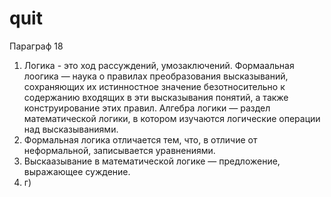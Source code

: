 # quit
Параграф 18
1. Логика - это ход рассуждений, умозаключений. Формаальная лоогика — наука о правилах преобразования высказываний, сохраняющих их истинностное значение безотносительно к содержанию входящих в эти высказывания понятий, а также конструирование этих правил. Алгебра логики — раздел математической логики, в котором изучаются логические операции над высказываниями.
2. Формальная логика отличается тем, что, в отличие от неформальной, записывается уравнениями.
3. Выскаазывание в математической логике — предложение, выражающее суждение.
4. г)
